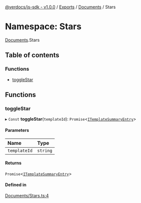 [@verdocs/js-sdk - v1.0.0](../README.md) / [Exports](../modules.md) / [Documents](Documents.md) / Stars

# Namespace: Stars

[Documents](Documents.md).Stars

## Table of contents

### Functions

- [toggleStar](Documents.Stars.md#togglestar)

## Functions

### toggleStar

▸ `Const` **toggleStar**(`templateId`): `Promise`<[`ITemplateSummaryEntry`](../interfaces/Documents.Types.ITemplateSummaryEntry.md)\>

#### Parameters

| Name | Type |
| :------ | :------ |
| `templateId` | `string` |

#### Returns

`Promise`<[`ITemplateSummaryEntry`](../interfaces/Documents.Types.ITemplateSummaryEntry.md)\>

#### Defined in

[Documents/Stars.ts:4](https://github.com/Verdocs/js-sdk/blob/fb278cb/src/Documents/Stars.ts#L4)
